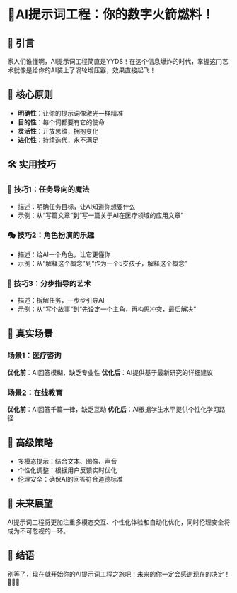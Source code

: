 # 🚀AI提示词工程：你的数字火箭燃料！

## 🌟 引言
家人们谁懂啊，AI提示词工程简直是YYDS！在这个信息爆炸的时代，掌握这门艺术就像是给你的AI装上了涡轮增压器，效果直接起飞！

## 🔑 核心原则
- **明确性**：让你的提示词像激光一样精准
- **目的性**：每个词都要有它的使命
- **灵活性**：开放思维，拥抱变化
- **进化性**：持续迭代，永不满足

## 🛠 实用技巧
### 🎯 技巧1：任务导向的魔法
- 描述：明确任务目标，让AI知道你想要什么
- 示例：从“写篇文章”到“写一篇关于AI在医疗领域的应用文章”

### 🎭 技巧2：角色扮演的乐趣
- 描述：给AI一个角色，让它更懂你
- 示例：从“解释这个概念”到“作为一个5岁孩子，解释这个概念”

### 📝 技巧3：分步指导的艺术
- 描述：拆解任务，一步步引导AI
- 示例：从“写个故事”到“先设定一个主角，再构思冲突，最后解决”

## 🏥 真实场景
### 场景1：医疗咨询
**优化前**：AI回答模糊，缺乏专业性
**优化后**：AI提供基于最新研究的详细建议

### 场景2：在线教育
**优化前**：AI回答千篇一律，缺乏互动
**优化后**：AI根据学生水平提供个性化学习路径

## 🚀 高级策略
- 多模态提示：结合文本、图像、声音
- 个性化调整：根据用户反馈实时优化
- 伦理安全：确保AI的回答符合道德标准

## 🌈 未来展望
AI提示词工程将更加注重多模态交互、个性化体验和自动化优化，同时伦理安全将成为不可忽视的一环。

## 💪 结语
别等了，现在就开始你的AI提示词工程之旅吧！未来的你一定会感谢现在的决定！🚀🌈💡